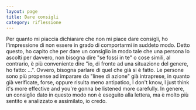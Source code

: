 ```yaml
--- 
layout: page
title: Dare consigli
category: riflessione
---
```


Per quanto mi piaccia dichiarare che non mi piace dare consigli, ho
l'impressione di non essere in grado di comportarmi in suddeto modo. 
Detto questo, ho capito che per dare un consiglio in modo tale che una persona
lo ascolti per davvero, non bisogna dire "se fossi in te" o cose simili, al
contrario, è più conveniente dire "io, di fronte ad una situazione del genere,
ho fatto: ...". Ovvero, bisogna parlare di quel che già si è fatto. Le persone
sono più propense ad imparare da "linee di azione" già intraprese, in quanto già
verificate, forse, oppure risulta meno antipatico, I don't know, I just think
it's more effective and you're gonna be listened more carefully. In genere, un
consiglio dato in questo modo non è eseguito alla lettera, ma è molto più
sentito e analizzato e assimilato, io credo.
